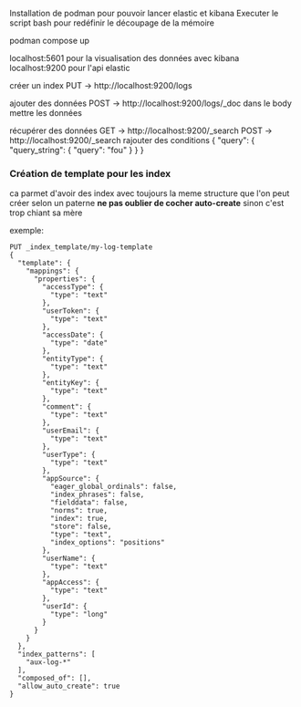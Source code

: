 Installation de podman pour pouvoir lancer elastic et kibana
Executer le script bash pour redéfinir le découpage de la mémoire

podman compose up

localhost:5601 pour la visualisation des données avec kibana
localhost:9200 pour l'api elastic

créer un index
PUT -> http://localhost:9200/logs

ajouter des données
POST -> http://localhost:9200/logs/_doc
dans le body mettre les données

récupérer des données
GET -> http://localhost:9200/_search
POST -> http://localhost:9200/_search
rajouter des conditions
{
    "query": {
        "query_string": {
            "query": "fou"
        }
    }
}


### Création de template  pour les index
ca parmet d'avoir des index avec toujours la meme structure que l'on peut créer selon un paterne
**ne pas oublier de cocher auto-create** sinon c'est trop chiant sa mère

exemple:
```
PUT _index_template/my-log-template
{
  "template": {
    "mappings": {
      "properties": {
        "accessType": {
          "type": "text"
        },
        "userToken": {
          "type": "text"
        },
        "accessDate": {
          "type": "date"
        },
        "entityType": {
          "type": "text"
        },
        "entityKey": {
          "type": "text"
        },
        "comment": {
          "type": "text"
        },
        "userEmail": {
          "type": "text"
        },
        "userType": {
          "type": "text"
        },
        "appSource": {
          "eager_global_ordinals": false,
          "index_phrases": false,
          "fielddata": false,
          "norms": true,
          "index": true,
          "store": false,
          "type": "text",
          "index_options": "positions"
        },
        "userName": {
          "type": "text"
        },
        "appAccess": {
          "type": "text"
        },
        "userId": {
          "type": "long"
        }
      }
    }
  },
  "index_patterns": [
    "aux-log-*"
  ],
  "composed_of": [],
  "allow_auto_create": true
}
```
